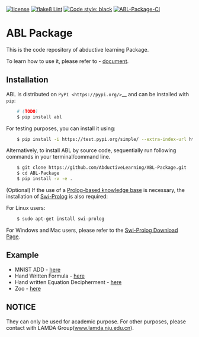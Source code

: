[![license](https://img.shields.io/github/license/mashape/apistatus.svg?maxAge=2592000)](https://github.com/AbductiveLearning/ABL-Package/blob/Dev/LICENSE)
[![flake8 Lint](https://github.com/AbductiveLearning/ABL-Package/actions/workflows/lint.yaml/badge.svg?branch=Dev)](https://github.com/AbductiveLearning/ABL-Package/actions/workflows/lint.yaml)
[![Code style: black](https://img.shields.io/badge/code%20style-black-000000.svg)](https://github.com/psf/black)
[![ABL-Package-CI](https://github.com/AbductiveLearning/ABL-Package/actions/workflows/build-and-test.yaml/badge.svg?branch=Dev)](https://github.com/AbductiveLearning/ABL-Package/actions/workflows/build-and-test.yaml)

# ABL Package

This is the code repository of abductive learning Package.

To learn how to use it, please refer to - [document](https://www.lamda.nju.edu.cn/abl_test/docs/build/html/Overview/Abductive-Learning.html).

## Installation

ABL is distributed on `PyPI <https://pypi.org/>`__ and can be installed with ``pip``:

```bash
    # (TODO)
    $ pip install abl
```

For testing purposes, you can install it using:

```bash
    $ pip install -i https://test.pypi.org/simple/ --extra-index-url https://mirrors.nju.edu.cn/pypi/web/simple/ abl
```
    
Alternatively, to install ABL by source code, sequentially run following commands in your terminal/command line.

```bash
    $ git clone https://github.com/AbductiveLearning/ABL-Package.git
    $ cd ABL-Package
    $ pip install -v -e .
```

(Optional) If the use of a [Prolog-based knowledge base](https://www.lamda.nju.edu.cn/abl_test/docs/build/html/Intro/Reasoning.html#prolog) is necessary, the installation of [Swi-Prolog](https://www.swi-prolog.org/) is also required:

For Linux users:

```bash
    $ sudo apt-get install swi-prolog
``````

For Windows and Mac users, please refer to the [Swi-Prolog Download Page](https://www.swi-prolog.org/Download.html).

## Example 
+ MNIST ADD - [here](https://github.com/AbductiveLearning/ABL-Package/blob/Dev/examples/mnist_add)
+ Hand Written Formula - [here](https://github.com/AbductiveLearning/ABL-Package/blob/Dev/examples/hwf)
+ Hand written Equation Decipherment - [here](https://github.com/AbductiveLearning/ABL-Package/tree/Dev/examples/hed)
+ Zoo - [here](https://github.com/AbductiveLearning/ABL-Package/tree/Dev/examples/zoo)

## NOTICE 
They can only be used for academic purpose. For other purposes, please contact with LAMDA Group(www.lamda.nju.edu.cn).
